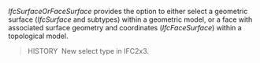 ﻿_IfcSurfaceOrFaceSurface_ provides the option to either select a geometric surface (_IfcSurface_ and subtypes) within a geometric model, or a face with associated surface geometry and coordinates (_IfcFaceSurface_) within a topological model.

> HISTORY&nbsp; New select type in IFC2x3.
